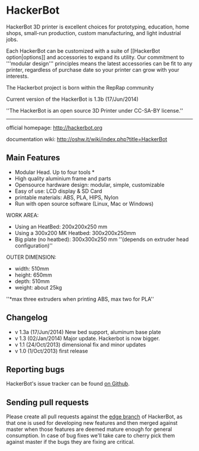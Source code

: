 HackerBot
=========

HackerBot 3D printer is excellent choices for prototyping, education, home shops, small-run production, custom manufacturing, and light industrial jobs. 

Each HackerBot can be customized with a suite of [[HackerBot option|options]] and accessories to expand its utility. 
Our commitment to '''modular design''' principles means the latest accessories can be fit to any printer, regardless of purchase date so your printer can grow with your interests.

The Hackerbot project is born within the RepRap community

Current version of the HackerBot is 1.3b (17/Jun/2014)

''The HackerBot is an open source 3D Printer under CC-SA-BY license.''

---

official homepage: http://hackerbot.org

documentation wiki: http://oshw.it/wiki/index.php?title=HackerBot


Main Features
--------------

* Modular Head. Up to four tools *
* High quality aluminium frame and parts
* Opensource hardware design: modular, simple, customizable
* Easy of use: LCD display & SD Card
* printable materials: ABS, PLA, HIPS, Nylon 
* Run with open source software (Linux, Mac or Windows)

WORK AREA:
* Using an HeatBed: 200x200x250 mm
* Using a 300x200 MK Heatbed: 300x200x250mm
* Big plate (no heatbed): 300x300x250 mm ''(depends on extruder head configuration)''

OUTER DIMENSION:
* width: 510mm
* height: 650mm
* depth: 510mm
* weight: about 25kg

''*max three extruders when printing ABS, max two for PLA''

Changelog
-------------
* v 1.3a (17/Jun/2014) New bed support, aluminum base plate
* v 1.3  (02/Jan/2014) Major update. Hackerbot is now bigger.
* v 1.1  (24/Oct/2013) dimensional fix and minor updates 
* v 1.0  (1/Oct/2013) first release


Reporting bugs
--------------
HackerBot's issue tracker can be found [on Github](https://github.com/OSHW/HackerBot/issues).


Sending pull requests
---------------------

Please create all pull requests against the [edge branch](https://github.com/OSHW/HackerBot/tree/edge) of HackerBot, as that one is used for developing new 
features and then merged against master when those features are deemed mature enough for general consumption. In case
of bug fixes we'll take care to cherry pick them against master if the bugs they are fixing are critical.

